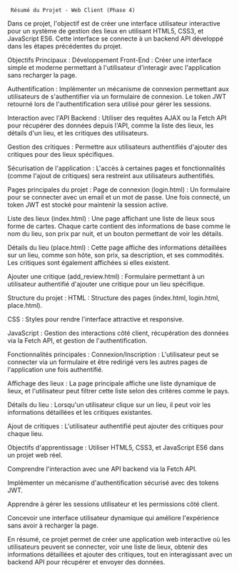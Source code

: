      Résumé du Projet - Web Client (Phase 4)

Dans ce projet, l'objectif est de créer une interface utilisateur interactive pour un système de gestion des lieux en utilisant HTML5, CSS3, et JavaScript ES6. Cette interface se connecte à un backend API développé dans les étapes précédentes du projet.

Objectifs Principaux :
Développement Front-End : Créer une interface simple et moderne permettant à l'utilisateur d'interagir avec l'application sans recharger la page.

Authentification : Implémenter un mécanisme de connexion permettant aux utilisateurs de s'authentifier via un formulaire de connexion. Le token JWT retourné lors de l'authentification sera utilisé pour gérer les sessions.

Interaction avec l'API Backend : Utiliser des requêtes AJAX ou la Fetch API pour récupérer des données depuis l'API, comme la liste des lieux, les détails d'un lieu, et les critiques des utilisateurs.

Gestion des critiques : Permettre aux utilisateurs authentifiés d'ajouter des critiques pour des lieux spécifiques.

Sécurisation de l'application : L'accès à certaines pages et fonctionnalités (comme l'ajout de critiques) sera restreint aux utilisateurs authentifiés.

Pages principales du projet :
Page de connexion (login.html) : Un formulaire pour se connecter avec un email et un mot de passe. Une fois connecté, un token JWT est stocké pour maintenir la session active.

Liste des lieux (index.html) : Une page affichant une liste de lieux sous forme de cartes. Chaque carte contient des informations de base comme le nom du lieu, son prix par nuit, et un bouton permettant de voir les détails.

Détails du lieu (place.html) : Cette page affiche des informations détaillées sur un lieu, comme son hôte, son prix, sa description, et ses commodités. Les critiques sont également affichées si elles existent.

Ajouter une critique (add_review.html) : Formulaire permettant à un utilisateur authentifié d'ajouter une critique pour un lieu spécifique.

Structure du projet :
HTML : Structure des pages (index.html, login.html, place.html).

CSS : Styles pour rendre l'interface attractive et responsive.

JavaScript : Gestion des interactions côté client, récupération des données via la Fetch API, et gestion de l'authentification.

Fonctionnalités principales :
Connexion/Inscription : L'utilisateur peut se connecter via un formulaire et être redirigé vers les autres pages de l'application une fois authentifié.

Affichage des lieux : La page principale affiche une liste dynamique de lieux, et l'utilisateur peut filtrer cette liste selon des critères comme le pays.

Détails du lieu : Lorsqu'un utilisateur clique sur un lieu, il peut voir les informations détaillées et les critiques existantes.

Ajout de critiques : L'utilisateur authentifié peut ajouter des critiques pour chaque lieu.

Objectifs d'apprentissage :
Utiliser HTML5, CSS3, et JavaScript ES6 dans un projet web réel.

Comprendre l'interaction avec une API backend via la Fetch API.

Implémenter un mécanisme d'authentification sécurisé avec des tokens JWT.

Apprendre à gérer les sessions utilisateur et les permissions côté client.

Concevoir une interface utilisateur dynamique qui améliore l'expérience sans avoir à recharger la page.

En résumé, ce projet permet de créer une application web interactive où les utilisateurs peuvent se connecter, voir une liste de lieux, obtenir des informations détaillées et ajouter des critiques, tout en interagissant avec un backend API pour récupérer et envoyer des données.
